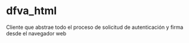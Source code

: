 # dfva_html
Cliente que abstrae todo el proceso de solicitud de autenticación y firma desde el navegador web
